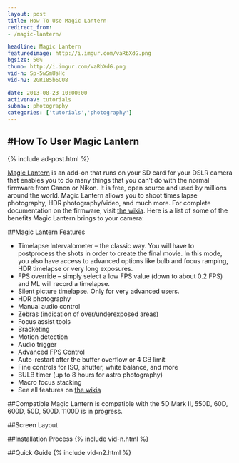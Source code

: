 ```yaml
---
layout: post
title: How To Use Magic Lantern
redirect_from:
- /magic-lantern/

headline: Magic Lantern
featuredimage: http://i.imgur.com/vaRbXdG.png
bgsize: 50%
thumb: http://i.imgur.com/vaRbXdG.png
vid-n: Sp-5wSmUsHc
vid-n2: 2GRI85b6CU8

date: 2013-08-23 10:00:00
activenav: tutorials
subnav: photography
categories: ['tutorials','photography']
---
```

#How To User Magic Lantern
---

{% include ad-post.html %}

<a href="http://www.magiclantern.fm/">Magic Lantern</a> is an add-on that runs on your SD card for your DSLR camera that enables you to do many things that you can’t do with the normal firmware from Canon or Nikon. It is free, open source and used by millions around the world. Magic Lantern allows you to shoot times lapse photography, HDR photography/video, and much more. For complete documentation on the firmware, visit <a href="http://magiclantern.wikia.com/wiki/Magic_Lantern_Firmware_Wiki">the wikia</a>. Here is a list of some of the benefits Magic Lantern brings to your camera:

##Magic Lantern Features

* Timelapse
Intervalometer – the classic way. You will have to postprocess the shots in order to create the final movie. In this mode, you also have access to advanced options like bulb and focus ramping, HDR timelapse or very long exposures.
* FPS override – simply select a low FPS value (down to about 0.2 FPS) and ML will record a timelapse.
* Silent picture timelapse. Only for very advanced users.
* HDR photography
* Manual audio control
* Zebras (indication of over/underexposed areas)
* Focus assist tools
* Bracketing
* Motion detection
* Audio trigger
* Advanced FPS Control
* Auto-restart after the buffer overflow or 4 GB limit
* Fine controls for ISO, shutter, white balance, and more
* BULB timer (up to 8 hours for astro photography)
* Macro focus stacking
* See all features on <a href="http://magiclantern.wikia.com/wiki/Magic_Lantern_Firmware_Wiki">the wikia</a>

##Compatible
Magic Lantern is compatible with the 5D Mark II, 550D, 60D, 600D, 50D, 500D. 1100D is in progress.

##Screen Layout
<img src="http://i.imgur.com/eJNsW2f.jpg" alt="">

##Installation Process
{% include vid-n.html %}

##Quick Guide
{% include vid-n2.html %}